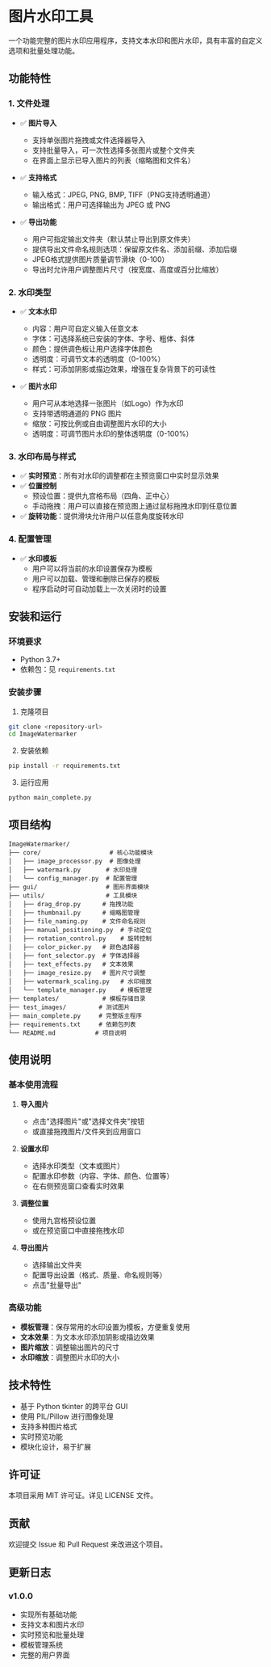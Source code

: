 # 图片水印工具

一个功能完整的图片水印应用程序，支持文本水印和图片水印，具有丰富的自定义选项和批量处理功能。

## 功能特性

### 1. 文件处理
- ✅ **图片导入**
  - 支持单张图片拖拽或文件选择器导入
  - 支持批量导入，可一次性选择多张图片或整个文件夹
  - 在界面上显示已导入图片的列表（缩略图和文件名）

- ✅ **支持格式**
  - 输入格式：JPEG, PNG, BMP, TIFF（PNG支持透明通道）
  - 输出格式：用户可选择输出为 JPEG 或 PNG

- ✅ **导出功能**
  - 用户可指定输出文件夹（默认禁止导出到原文件夹）
  - 提供导出文件命名规则选项：保留原文件名、添加前缀、添加后缀
  - JPEG格式提供图片质量调节滑块（0-100）
  - 导出时允许用户调整图片尺寸（按宽度、高度或百分比缩放）

### 2. 水印类型

- ✅ **文本水印**
  - 内容：用户可自定义输入任意文本
  - 字体：可选择系统已安装的字体、字号、粗体、斜体
  - 颜色：提供调色板让用户选择字体颜色
  - 透明度：可调节文本的透明度（0-100%）
  - 样式：可添加阴影或描边效果，增强在复杂背景下的可读性

- ✅ **图片水印**
  - 用户可从本地选择一张图片（如Logo）作为水印
  - 支持带透明通道的 PNG 图片
  - 缩放：可按比例或自由调整图片水印的大小
  - 透明度：可调节图片水印的整体透明度（0-100%）

### 3. 水印布局与样式

- ✅ **实时预览**：所有对水印的调整都在主预览窗口中实时显示效果
- ✅ **位置控制**
  - 预设位置：提供九宫格布局（四角、正中心）
  - 手动拖拽：用户可以直接在预览图上通过鼠标拖拽水印到任意位置
- ✅ **旋转功能**：提供滑块允许用户以任意角度旋转水印

### 4. 配置管理

- ✅ **水印模板**
  - 用户可以将当前的水印设置保存为模板
  - 用户可以加载、管理和删除已保存的模板
  - 程序启动时可自动加载上一次关闭时的设置

## 安装和运行

### 环境要求
- Python 3.7+
- 依赖包：见 `requirements.txt`

### 安装步骤

1. 克隆项目
```bash
git clone <repository-url>
cd ImageWatermarker
```

2. 安装依赖
```bash
pip install -r requirements.txt
```

3. 运行应用
```bash
python main_complete.py
```

## 项目结构

```
ImageWatermarker/
├── core/                   # 核心功能模块
│   ├── image_processor.py  # 图像处理
│   ├── watermark.py       # 水印处理
│   └── config_manager.py  # 配置管理
├── gui/                   # 图形界面模块
├── utils/                 # 工具模块
│   ├── drag_drop.py      # 拖拽功能
│   ├── thumbnail.py      # 缩略图管理
│   ├── file_naming.py    # 文件命名规则
│   ├── manual_positioning.py  # 手动定位
│   ├── rotation_control.py    # 旋转控制
│   ├── color_picker.py   # 颜色选择器
│   ├── font_selector.py  # 字体选择器
│   ├── text_effects.py   # 文本效果
│   ├── image_resize.py   # 图片尺寸调整
│   ├── watermark_scaling.py   # 水印缩放
│   └── template_manager.py    # 模板管理
├── templates/            # 模板存储目录
├── test_images/         # 测试图片
├── main_complete.py     # 完整版主程序
├── requirements.txt     # 依赖包列表
└── README.md           # 项目说明
```

## 使用说明

### 基本使用流程

1. **导入图片**
   - 点击"选择图片"或"选择文件夹"按钮
   - 或直接拖拽图片/文件夹到应用窗口

2. **设置水印**
   - 选择水印类型（文本或图片）
   - 配置水印参数（内容、字体、颜色、位置等）
   - 在右侧预览窗口查看实时效果

3. **调整位置**
   - 使用九宫格预设位置
   - 或在预览窗口中直接拖拽水印

4. **导出图片**
   - 选择输出文件夹
   - 配置导出设置（格式、质量、命名规则等）
   - 点击"批量导出"

### 高级功能

- **模板管理**：保存常用的水印设置为模板，方便重复使用
- **文本效果**：为文本水印添加阴影或描边效果
- **图片缩放**：调整输出图片的尺寸
- **水印缩放**：调整图片水印的大小

## 技术特性

- 基于 Python tkinter 的跨平台 GUI
- 使用 PIL/Pillow 进行图像处理
- 支持多种图片格式
- 实时预览功能
- 模块化设计，易于扩展

## 许可证

本项目采用 MIT 许可证。详见 LICENSE 文件。

## 贡献

欢迎提交 Issue 和 Pull Request 来改进这个项目。

## 更新日志

### v1.0.0
- 实现所有基础功能
- 支持文本和图片水印
- 实时预览和批量处理
- 模板管理系统
- 完整的用户界面